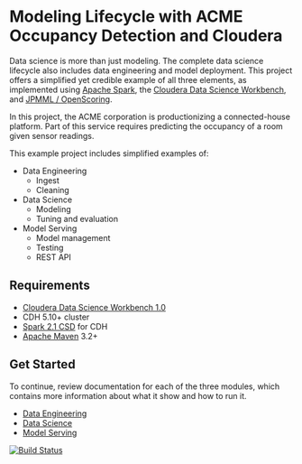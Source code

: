 # Modeling Lifecycle with ACME Occupancy Detection and Cloudera

Data science is more than just modeling. The complete data science lifecycle also includes data
engineering and model deployment. This project offers a simplified yet credible example of 
all three elements, as implemented using [Apache Spark](http://spark.apache.org), the
[Cloudera Data Science Workbench](https://www.cloudera.com/products/data-science-and-engineering/data-science-workbench.html),
and [JPMML / OpenScoring](https://github.com/openscoring/openscoring).

In this project, the ACME corporation is productionizing a connected-house platform. Part of this
service requires predicting the occupancy of a room given sensor readings.

This example project includes simplified examples of:

- Data Engineering
  - Ingest
  - Cleaning
- Data Science
  - Modeling
  - Tuning and evaluation
- Model Serving
  - Model management
  - Testing
  - REST API

## Requirements

- [Cloudera Data Science Workbench 1.0](https://www.cloudera.com/products/data-science-and-engineering/data-science-workbench.html)
- CDH 5.10+ cluster
- [Spark 2.1 CSD](https://www.cloudera.com/downloads/spark2/2-1.html) for CDH
- [Apache Maven](https://maven.apache.org) 3.2+

## Get Started

To continue, review documentation for each of the three modules, which contains more information
about what it show and how to run it.

- [Data Engineering](acme-dataeng/) 
- [Data Science](acme-datasci/) 
- [Model Serving](acme-serving/) 


[![Build Status](https://travis-ci.org/bkvarda/cdsw-simple-serving.svg?branch=master)](https://travis-ci.org/bkvarda/cdsw-simple-serving)